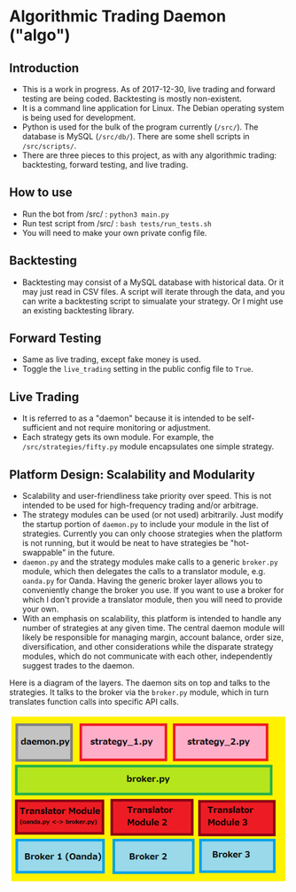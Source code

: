 # Algorithmic Trading Daemon ("algo")

## Introduction
- This is a work in progress. As of 2017-12-30, live trading and forward testing are being coded. Backtesting is mostly non-existent. 
- It is a command line application for Linux. The Debian operating system is being used for development.
- Python is used for the bulk of the program currently (`/src/`). The database is MySQL (`/src/db/`). There are some shell scripts in `/src/scripts/`.
- There are three pieces to this project, as with any algorithmic trading: backtesting, forward testing, and live trading.

## How to use
- Run the bot from /src/ : `python3 main.py`
- Run test script from /src/ : `bash tests/run_tests.sh` 
- You will need to make your own private config file.

## Backtesting
- Backtesting may consist of a MySQL database with historical data. Or it may just read in CSV files. A script will iterate through the data, and you can write a backtesting script to simualate your strategy. Or I might use an existing backtesting library.

## Forward Testing
- Same as live trading, except fake money is used.
- Toggle the `live_trading` setting in the public config file to `True`.

## Live Trading
- It is referred to as a "daemon" because it is intended to be self-sufficient and not require monitoring or adjustment.
- Each strategy gets its own module. For example, the `/src/strategies/fifty.py` module encapsulates one simple strategy.

## Platform Design: Scalability and Modularity
- Scalability and user-friendliness take priority over speed. This is not intended to be used for high-frequency trading and/or arbitrage.
- The strategy modules can be used (or not used) arbitrarily. Just modify the startup portion of `daemon.py` to include your module in the list of strategies. Currently you can only choose strategies when the platform is not running, but it would be neat to have strategies be "hot-swappable" in the future.
- `daemon.py` and the strategy modules make calls to a generic `broker.py` module, which then delegates the calls to a translator module, e.g. `oanda.py` for Oanda. Having the generic broker layer allows you to conveniently change the broker you use. If you want to use a broker for which I don't provide a translator module, then you will need to provide your own.
- With an emphasis on scalability, this platform is intended to handle any number of strategies at any given time. The central daemon module will likely be responsible for managing margin, account balance, order size, diversification, and other considerations while the disparate strategy modules, which do not communicate with each other, independently suggest trades to the daemon.

Here is a diagram of the layers. The daemon sits on top and talks to the strategies. It talks to the broker via the `broker.py` module, which in turn translates function calls into specific API calls.

![diagram](docs/platform_diagram_2.png)


